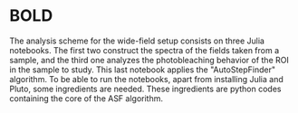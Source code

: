 # BOLD
The analysis scheme for the wide-field setup consists on three Julia notebooks. The first two construct the spectra of the fields taken from a sample, and the third one analyzes the photobleaching behavior of the ROI in the sample to study. This last notebook applies the "AutoStepFinder" algorithm.
To be able to run the notebooks, apart from installing Julia and Pluto, some ingredients are needed. These ingredients are python codes containing the core of the ASF algorithm.
